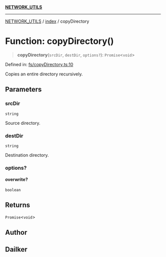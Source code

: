 [**NETWORK_UTILS**](../../README.md)

***

[NETWORK_UTILS](../../README.md) / [index](../README.md) / copyDirectory

# Function: copyDirectory()

> **copyDirectory**(`srcDir`, `destDir`, `options?`): `Promise`\<`void`\>

Defined in: [fs/copyDirectory.ts:10](https://github.com/dailker/everyutil/blob/26e2bb73429918cf0d08899e9efd90b82a42c92e/src/fs/copyDirectory.ts#L10)

Copies an entire directory recursively.

## Parameters

### srcDir

`string`

Source directory.

### destDir

`string`

Destination directory.

### options?

#### overwrite?

`boolean`

## Returns

`Promise`\<`void`\>

## Author

## Dailker

